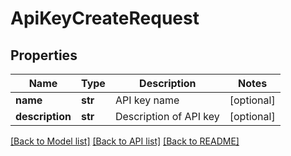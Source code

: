 # ApiKeyCreateRequest

## Properties
Name | Type | Description | Notes
------------ | ------------- | ------------- | -------------
**name** | **str** | API key name | [optional] 
**description** | **str** | Description of API key | [optional] 

[[Back to Model list]](../README.md#documentation-for-models) [[Back to API list]](../README.md#documentation-for-api-endpoints) [[Back to README]](../README.md)


